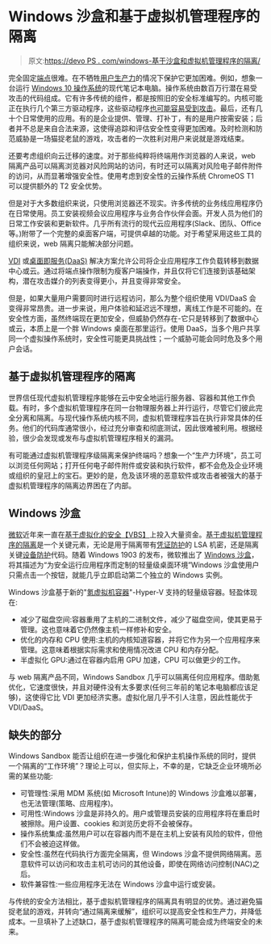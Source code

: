 # Windows 沙盒和基于虚拟机管理程序的隔离

> 原文:[https://devo PS . com/windows-基于沙盒和虚拟机管理程序的隔离/](https://devops.com/windows-sandbox-and-hypervisor-based-isolation/)

完全固定[端点](https://devops.com/?s=endpoint)很难。在不牺牲[用户生产力](https://devops.com/?s=productivity)的情况下保护它更加困难。例如，想象一台运行 [Windows 10 操作系统](https://devops.com/?s=windows%2010)的现代笔记本电脑。操作系统由数百万行潜在易受攻击的代码组成。它有许多传统的组件，都是按照旧的安全标准编写的。内核可能正在执行几个第三方驱动程序，这些驱动程序[也可能容易受到攻击](https://www.bleepingcomputer.com/news/security/windows-10-security-alert-vulnerabilities-found-in-over-40-drivers/)。最后，还有几十个日常使用的应用。有的是企业提供、管理、打补丁，有的是用户按需安装；后者并不总是来自合法来源，这使得追踪和评估安全性变得更加困难。及时检测和防范威胁是一场猫捉老鼠的游戏，攻击者的一次胜利对用户来说就是游戏结束。

还要考虑组织向云迁移的速度。对于那些纯粹将终端用作浏览器的人来说，web 隔离产品可以隔离浏览器对风险网站的访问，有时还可以隔离对风险电子邮件附件的访问，从而显著增强安全性。使用考虑到安全性的云操作系统 ChromeOS T1 可以提供额外的 T2 安全优势。

但是对于大多数组织来说，只使用浏览器还不现实。许多传统的业务线应用程序仍在日常使用。员工安装视频会议应用程序与业务合作伙伴会面。开发人员为他们的日常工作安装和更新软件。几乎所有流行的现代云应用程序(Slack、团队、Office 等。)附带了一个完整的桌面客户端，可提供卓越的功能。对于希望采用这些工具的组织来说，web 隔离只能解决部分问题。

[VDI](https://devops.com/?s=VDI) 或[桌面即服务(DaaS)](https://devops.com/?s=desktop%20as%20a%20service) 解决方案允许公司将企业应用程序工作负载转移到数据中心或云。通过将端点操作限制为瘦客户端操作，并且仅将它们连接到该基础架构，潜在攻击媒介的列表变得更小，并且变得非常安全。

但是，如果大量用户需要同时进行远程访问，那么为整个组织使用 VDI/DaaS 会变得非常昂贵。进一步来说，用户体验和延迟远不理想，离线工作是不可能的。在安全性方面，虽然终端现在更加安全，但威胁仍然存在-它只是转移到了数据中心或云，本质上是一个胖 Windows 桌面在那里运行。使用 DaaS，当多个用户共享同一个虚拟操作系统时，安全性可能更具挑战性；一个威胁可能会同时危及多个用户会话。

## 基于虚拟机管理程序的隔离

世界信任现代虚拟机管理程序能够在云中安全地运行服务器、容器和其他工作负载。有时，多个虚拟机管理程序在同一台物理服务器上并行运行，尽管它们彼此完全分离和隔离。与现代操作系统内核不同，虚拟机管理程序旨在执行非常具体的任务。他们的代码库通常很小，经过充分审查和彻底测试，因此很难被利用。根据经验，很少会发现或发布与虚拟机管理程序相关的漏洞。

有可能通过虚拟机管理程序级隔离来保护终端吗？想象一个“生产力环境”，员工可以浏览任何网站；打开任何电子邮件附件或安装和执行软件，都不会危及企业环境或组织的皇冠上的宝石。更妙的是，危及该环境的恶意软件或攻击者被强大的基于虚拟机管理程序的隔离边界困在了内部。

## Windows 沙盒

[微软](https://www.microsoft.com)近年来一直在[基于虚拟化的安全【VBS】](https://devops.com/?s=virtualization%20based%20security)上投入大量资金。[基于虚拟机管理程序的隔离](https://devops.com/?s=hypervisor%20based%20isolation)是一个关键元素，无论是用于隔离带有[凭证防护](https://techcommunity.microsoft.com/t5/windows-it-pro-blog/comprehensive-protection-for-your-credentials-with-credential/ba-p/765314)的 LSA 机密，还是隔离关键[设备防护](https://docs.microsoft.com/en-us/archive/blogs/ash/windows-10-device-guard-and-credential-guard-demystified)代码。随着 Windows 1903 的发布，微软推出了 [Windows 沙盒](https://techcommunity.microsoft.com/t5/windows-kernel-internals/windows-sandbox/ba-p/301849)，将其描述为“为安全运行应用程序而定制的轻量级桌面环境”Windows 沙盒使用户只需点击一个按钮，就能几乎立即启动第二个独立的 Windows 实例。

Windows 沙盒基于新的"[氪虚拟机容器](https://www.hysolate.com/blog/windows10-technology-for-isolation-workspace-as-a-service/)"-Hyper-V 支持的轻量级容器。轻盈体现在:

*   减少了磁盘空间:容器重用了主机的二进制文件，减少了磁盘空间，使其更易于管理。这也意味着它仍然像主机一样修补和安全。
*   优化的内存和 CPU 使用:主机的内核知道容器，并将它作为另一个应用程序来管理。这意味着根据实际需求和使用情况改进 CPU 和内存分配。
*   半虚拟化 GPU:通过在容器内启用 GPU 加速，CPU 可以做更少的工作。

与 web 隔离产品不同，Windows Sandbox 几乎可以隔离任何应用程序。借助氪优化，它速度很快，并且对硬件没有太多要求(任何三年前的笔记本电脑都应该足够)，这使得它比 VDI 更加经济实惠。虚拟化层几乎不引人注意，因此性能优于 VDI/DaaS。

## 缺失的部分

Windows Sandbox 能否让组织在进一步强化和保护主机操作系统的同时，提供一个隔离的“工作环境”？理论上可以，但实际上，不幸的是，它缺乏企业环境所必需的某些功能:

*   可管理性:采用 MDM 系统(如 Microsoft Intune)的 Windows 沙盒难以部署，也无法管理(策略、应用程序)。
*   可用性:Windows 沙盒是非持久的。用户或管理员安装的应用程序将在重启时被擦除。用户设置、cookies 和浏览历史将不会被保存。
*   操作系统集成:虽然用户可以在容器内而不是在主机上安装有风险的软件，但他们不会被迫这样做。
*   安全性:虽然在代码执行方面完全隔离，但 Windows 沙盒不提供网络隔离。恶意软件可以访问和攻击主机可访问的其他设备，即使在网络访问控制(NAC)之后。
*   软件兼容性:一些应用程序无法在 Windows 沙盒中运行或安装。

与传统的安全方法相比，基于虚拟机管理程序的隔离具有明显的优势。通过避免猫捉老鼠的游戏，并转向“通过隔离来缓解”，组织可以提高安全性和生产力，并降低成本。一旦填补了上述缺口，基于虚拟机管理程序的隔离可能会成为终端安全的未来。
